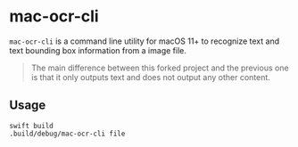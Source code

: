 # mac-ocr-cli

`mac-ocr-cli` is a command line utility for macOS 11+ to recognize text and text bounding box information from a image file.

> The main difference between this forked project and the previous one is that it only outputs text and does not output any other content.

## Usage
```
swift build
.build/debug/mac-ocr-cli file
```
